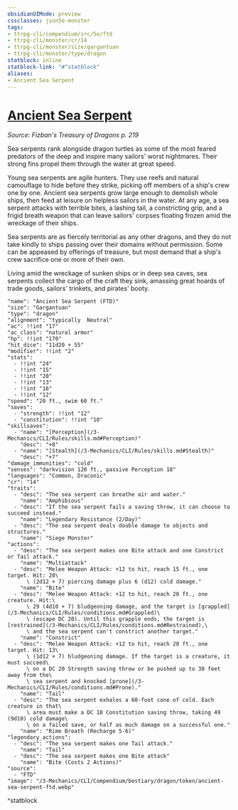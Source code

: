 ```yaml
---
obsidianUIMode: preview
cssclasses: json5e-monster
tags:
- ttrpg-cli/compendium/src/5e/ftd
- ttrpg-cli/monster/cr/14
- ttrpg-cli/monster/size/gargantuan
- ttrpg-cli/monster/type/dragon
statblock: inline
statblock-link: "#^statblock"
aliases:
- Ancient Sea Serpent
---
```

# [Ancient Sea Serpent](3-Mechanics\CLI\Compendium\bestiary\dragon/ancient-sea-serpent-ftd.md)
*Source: Fizban's Treasury of Dragons p. 219*  

Sea serpents rank alongside dragon turtles as some of the most feared predators of the deep and inspire many sailors' worst nightmares. Their strong fins propel them through the water at great speed.

Young sea serpents are agile hunters. They use reefs and natural camouflage to hide before they strike, picking off members of a ship's crew one by one. Ancient sea serpents grow large enough to demolish whole ships, then feed at leisure on helpless sailors in the water. At any age, a sea serpent attacks with terrible bites, a lashing tail, a constricting grip, and a frigid breath weapon that can leave sailors' corpses floating frozen amid the wreckage of their ships.

Sea serpents are as fiercely territorial as any other dragons, and they do not take kindly to ships passing over their domains without permission. Some can be appeased by offerings of treasure, but most demand that a ship's crew sacrifice one or more of their own.

Living amid the wreckage of sunken ships or in deep sea caves, sea serpents collect the cargo of the craft they sink, amassing great hoards of trade goods, sailors' trinkets, and pirates' booty.

```statblock
"name": "Ancient Sea Serpent (FTD)"
"size": "Gargantuan"
"type": "dragon"
"alignment": "typically  Neutral"
"ac": !!int "17"
"ac_class": "natural armor"
"hp": !!int "170"
"hit_dice": "11d20 + 55"
"modifier": !!int "2"
"stats":
  - !!int "24"
  - !!int "15"
  - !!int "20"
  - !!int "13"
  - !!int "16"
  - !!int "12"
"speed": "20 ft., swim 60 ft."
"saves":
  - "strength": !!int "12"
  - "constitution": !!int "10"
"skillsaves":
  - "name": "[Perception](/3-Mechanics/CLI/Rules/skills.md#Perception)"
    "desc": "+8"
  - "name": "[Stealth](/3-Mechanics/CLI/Rules/skills.md#Stealth)"
    "desc": "+7"
"damage_immunities": "cold"
"senses": "darkvision 120 ft., passive Perception 18"
"languages": "Common, Draconic"
"cr": "14"
"traits":
  - "desc": "The sea serpent can breathe air and water."
    "name": "Amphibious"
  - "desc": "If the sea serpent fails a saving throw, it can choose to succeed instead."
    "name": "Legendary Resistance (2/Day)"
  - "desc": "The sea serpent deals double damage to objects and structures."
    "name": "Siege Monster"
"actions":
  - "desc": "The sea serpent makes one Bite attack and one Constrict or Tail attack."
    "name": "Multiattack"
  - "desc": "Melee Weapon Attack: +12 to hit, reach 15 ft., one target. Hit: 20\
      \ (2d12 + 7) piercing damage plus 6 (d12) cold damage."
    "name": "Bite"
  - "desc": "Melee Weapon Attack: +12 to hit, reach 20 ft., one creature. Hit:\
      \ 29 (4d10 + 7) bludgeoning damage, and the target is [grappled](/3-Mechanics/CLI/Rules/conditions.md#Grappled)\
      \ (escape DC 20). Until this grapple ends, the target is [restrained](/3-Mechanics/CLI/Rules/conditions.md#Restrained),\
      \ and the sea serpent can't constrict another target."
    "name": "Constrict"
  - "desc": "Melee Weapon Attack: +12 to hit, reach 20 ft., one target. Hit: 13\
      \ (1d12 + 7) bludgeoning damage. If the target is a creature, it must succeed\
      \ on a DC 20 Strength saving throw or be pushed up to 30 feet away from the\
      \ sea serpent and knocked [prone](/3-Mechanics/CLI/Rules/conditions.md#Prone)."
    "name": "Tail"
  - "desc": "The sea serpent exhales a 60-foot cone of cold. Each creature in that\
      \ area must make a DC 18 Constitution saving throw, taking 49 (9d10) cold damage\
      \ on a failed save, or half as much damage on a successful one."
    "name": "Rime Breath (Recharge 5-6)"
"legendary_actions":
  - "desc": "The sea serpent makes one Tail attack."
    "name": "Tail"
  - "desc": "The sea serpent makes one Bite attack"
    "name": "Bite (Costs 2 Actions)"
"source":
  - "FTD"
"image": "/3-Mechanics/CLI/Compendium/bestiary/dragon/token/ancient-sea-serpent-ftd.webp"
```
^statblock